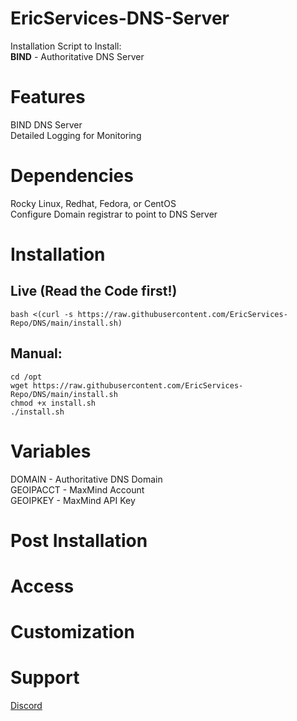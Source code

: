 # EricServices-DNS-Server
Installation Script to Install:  
**BIND** - Authoritative DNS Server

# Features  
BIND DNS Server  
Detailed Logging for Monitoring  


# Dependencies  
Rocky Linux, Redhat, Fedora, or CentOS  
Configure Domain registrar to point to DNS Server  

# Installation  
## Live (Read the Code first!)  
    bash <(curl -s https://raw.githubusercontent.com/EricServices-Repo/DNS/main/install.sh)  
    
## Manual:  
    cd /opt  
    wget https://raw.githubusercontent.com/EricServices-Repo/DNS/main/install.sh  
    chmod +x install.sh  
    ./install.sh  

# Variables  
DOMAIN - Authoritative DNS Domain  
GEOIPACCT - MaxMind Account  
GEOIPKEY - MaxMind API Key  

# Post Installation  
# Access  
# Customization  
# Support    
[Discord](https://discord.gg/8nKBgURRbW)  
